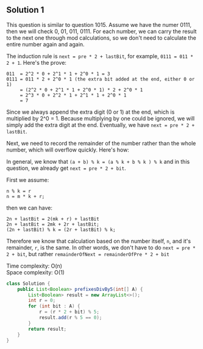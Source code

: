 ## Solution 1
This question is similar to question 1015.  Assume we have the numer 0111, then we will check 0, 01, 011, 0111. For each number, we can carry the result to the next one through mod calculations, so we don't need to calculate the entire number again and again.  

The induction rule is `next = pre * 2 + lastBit`, for example, `0111 = 011 * 2 + 1`. Here's the prove:  
```
011  = 2^2 * 0 + 2^1 * 1 + 2^0 * 1 = 3
0111 = 011 * 2 + 2^0 * 1 (the extra bit added at the end, either 0 or 1) 
     = (2^2 * 0 + 2^1 * 1 + 2^0 * 1) * 2 + 2^0 * 1
     = 2^3 * 0 + 2^2 * 1 + 2^1 * 1 + 2^0 * 1
     = 7
```
Since we always append the extra digit (0 or 1) at the end, which is multiplied by 2^0 = 1. Because multiplying by one could be ignored, we will simply add the extra digit at the end. Eventually, we have `next = pre * 2 + lastBit`.  

Next, we need to record the remainder of the number rather than the whole number, which will overflow quickly. Here's how:

In general, we know that `(a + b) % k = (a % k + b % k ) % k` and in this question, we already get `next = pre * 2 + bit`.  

First we assume:  
```
n % k = r
n = m * k + r; 
```
then we can have:  
```
2n + lastBit = 2(mk + r) + lastBit
2n + lastBit = 2mk + 2r + lastBit; 
(2n + lastBit) % k = (2r + lastBit) % k;
```
Therefore we know that calculation based on the number itself, `n`, and it's remainder, `r`, is the same. In other words, we don't have to do `next = pre * 2 + bit`, but rather `remainderOfNext = remainderOfPre * 2 + bit`

Time complexity: O(n)  
Space complexity: O(1)  

```java
class Solution {
    public List<Boolean> prefixesDivBy5(int[] A) {
        List<Boolean> result = new ArrayList<>();
        int r = 0;
        for (int bit : A) {
            r = (r * 2 + bit) % 5;
            result.add(r % 5 == 0);
        }
        return result;
    }
}
```